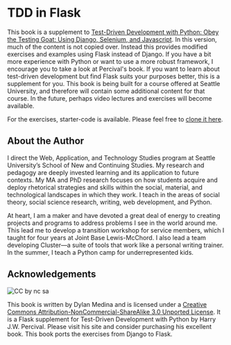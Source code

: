 # TDD in Flask

This book is a supplement to [Test-Driven Development with Python: Obey the Testing Goat: Using Django, Selenium, and Javascript](https://www.obeythetestinggoat.com/). In this version, much of the content is not copied over. Instead this provides modified exercises and examples using Flask instead of Django. If you have a bit more experience with Python or want to use a more robust framework, I encourage you to take a look at Percival's book. If you want to learn about test-driven development but find Flask suits your purposes better, this is a supplement for you. This book is being built for a course offered at Seattle University, and therefore will contain some additional content for that course. In the future, perhaps video lectures and exercises will become available. 

For the exercises, starter-code is available. Please feel free to [clone it here](https://github.com/dlondonmedina/FlaskTDD-sc.git).

## About the Author

I direct the Web, Application, and Technology Studies program at Seattle University’s School of New and Continuing Studies. My research and pedagogy are deeply invested learning and its application to future contexts. My MA and PhD research focuses on how students acquire and deploy rhetorical strategies and skills within the social, material, and technological landscapes in which they work. I teach in the areas of social theory, social science research, writing, web development, and Python.

At heart, I am a maker and have devoted a great deal of energy to creating projects and programs to address problems I see in the world around me. This lead me to develop a transition workshop for service members, which I taught for four years at Joint Base Lewis-McChord. I also lead a team developing Cluster—a suite of tools that work like a personal writing trainer. In the summer, I teach a Python camp for underrepresented kids.

## Acknowledgements
![CC by nc sa](https://i.creativecommons.org/l/by-nc-sa/3.0/88x31.png)

This book is written by Dylan Medina and is licensed under a [Creative Commons Attribution-NonCommercial-ShareAlike 3.0 Unported License](https://creativecommons.org/licenses/by-nc-sa/3.0/). It is a Flask supplement for Test-Driven Development with Python by Harry J.W. Percival. Please visit his site and consider purchasing his excellent book. This book ports the exercises from Django to Flask. 